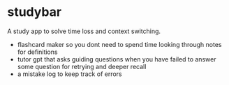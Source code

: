 # studybar
A study app to solve time loss and context switching.

- flashcard maker so you dont need to spend time looking through notes for definitions
- tutor gpt that asks guiding questions when you have failed to answer some question for retrying and deeper recall
- a mistake log to keep track of errors